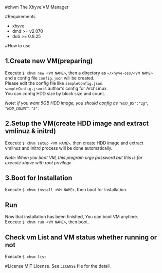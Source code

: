 #xhvm
The Xhyve VM Manager

#Requirements
* xhyve
* dmd >= v2.070
* dub >= 0.9.25

#How to use
## 1.Create new VM(preparing)
Execute `$ xhvm new <VM NAME>`, then a directory as `~/xhyve-oss/<VM NAME>` and a config file `config.json` will be created.  
Please edit the config file like `sampleConfig.json`.  
`sampleConfig.json` is author's config for ArchLinux.  
You can config HDD size by block size and count.  
  
*Note: If you want 5GB HDD image, you should config as `"HDD_BS":"1g"`, `"HDD_COUNT":"5"`.*  
  
## 2.Setup the VM(create HDD image and extract vmlinuz & initrd)
Execute `$ xhvm setup <VM NAME>`, then create HDD image and extract vmlinuz and initrd process will be done automatically.  
  
  
*Note: When you boot VM, this program urge password but this is for execute xhyve with root privilege*
  
## 3.Boot for Installation
Execute `$ xhvm install <VM NAME>`, then boot for Installation.
  
## Run
Now that installation has been finished, You can boot VM anytime.  
Execute `$ xhvm run <VM NAME>`, then boot.  

## Check vm List and VM status whether running or not
Execute `$ xhvm list`  


#License
MIT License.  See `LICENSE` file for the detail.
